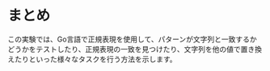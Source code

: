 # まとめ

この実験では、Go言語で正規表現を使用して、パターンが文字列と一致するかどうかをテストしたり、正規表現の一致を見つけたり、文字列を他の値で置き換えたりといった様々なタスクを行う方法を示します。
